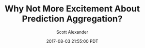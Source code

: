 ---
layout: podcast
title: "Why Not More Excitement About Prediction Aggregation?"
author: Scott Alexander
description: https://slatestarcodex.com/2017/08/03/why-not-more-excitement-about-prediction-aggregation/
date: 2017-08-03 21:55:00 PDT
length: 1111337
duration: 278
guid: why-not-more-excitement-about-prediction-aggregation
---